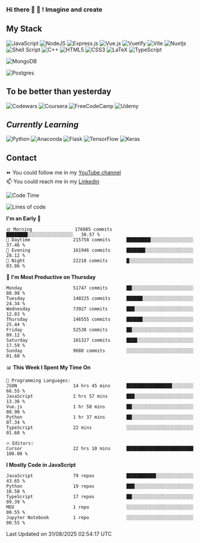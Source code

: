 ### Hi there 👋 🤖 ! Imagine and create

## My Stack
![JavaScript](https://img.shields.io/badge/javascript-%23323330.svg?style=for-the-badge&logo=javascript&logoColor=%23F7DF1E) ![NodeJS](https://img.shields.io/badge/node.js-6DA55F?style=for-the-badge&logo=node.js&logoColor=white) <img alt="Express.js" src="https://img.shields.io/badge/express.js%20-%23404d59.svg?&style=for-the-badge"/> ![Vue.js](https://img.shields.io/badge/vuejs-%2335495e.svg?style=for-the-badge&logo=vuedotjs&logoColor=%234FC08D) ![Vuetify](https://img.shields.io/badge/Vuetify-1867C0?style=for-the-badge&logo=vuetify&logoColor=AEDDFF) ![Vite](https://img.shields.io/badge/vite-%23646CFF.svg?style=for-the-badge&logo=vite&logoColor=white) ![Nuxtjs](https://img.shields.io/badge/Nuxt-002E3B?style=for-the-badge&logo=nuxtdotjs&logoColor=#00DC82) ![Shell Script](https://img.shields.io/badge/shell_script-%23121011.svg?style=for-the-badge&logo=gnu-bash&logoColor=white) ![C++](https://img.shields.io/badge/c++-%2300599C.svg?style=for-the-badge&logo=c%2B%2B&logoColor=white) ![HTML5](https://img.shields.io/badge/html5-%23E34F26.svg?style=for-the-badge&logo=html5&logoColor=white) ![CSS3](https://img.shields.io/badge/css3-%231572B6.svg?style=for-the-badge&logo=css3&logoColor=white) ![LaTeX](https://img.shields.io/badge/latex-%23008080.svg?style=for-the-badge&logo=latex&logoColor=white) ![TypeScript](https://img.shields.io/badge/typescript-%23007ACC.svg?style=for-the-badge&logo=typescript&logoColor=white)
<div>
  <img alt="MongoDB" src ="https://img.shields.io/badge/MongoDB-%234ea94b.svg?&style=for-the-badge&logo=mongodb&logoColor=white"/>
  
  ![Postgres](https://img.shields.io/badge/postgres-%23316192.svg?style=for-the-badge&logo=postgresql&logoColor=white)
</div>

## To be better than yesterday
![Codewars](https://img.shields.io/badge/Codewars-B1361E?style=for-the-badge&logo=codewars&logoColor=grey)
  ![Coursera](https://img.shields.io/badge/Coursera-%230056D2.svg?style=for-the-badge&logo=Coursera&logoColor=white)
  ![FreeCodeCamp](https://img.shields.io/badge/Freecodecamp-%23123.svg?&style=for-the-badge&logo=freecodecamp&logoColor=green)
  ![Udemy](https://img.shields.io/badge/Udemy-A435F0?style=for-the-badge&logo=Udemy&logoColor=white)

## *Currently Learning*
![Python](https://img.shields.io/badge/python-3670A0?style=for-the-badge&logo=python&logoColor=ffdd54) ![Anaconda](https://img.shields.io/badge/Anaconda-%2344A833.svg?style=for-the-badge&logo=anaconda&logoColor=white) 
![Flask](https://img.shields.io/badge/flask-%23000.svg?style=for-the-badge&logo=flask&logoColor=white) ![TensorFlow](https://img.shields.io/badge/TensorFlow-%23FF6F00.svg?style=for-the-badge&logo=TensorFlow&logoColor=white) ![Keras](https://img.shields.io/badge/Keras-%23D00000.svg?style=for-the-badge&logo=Keras&logoColor=white)

## Contact
⏩ You could follow me in my <a href="https://www.youtube.com/c/ViktorJimenezF" target="blank">YouTube channel</a>   <br>
📫 You could reach me in my <a href="https://www.linkedin.com/in/victorjuanjimenez/" target="blank">Linkedin</a>  

<!--START_SECTION:waka-->
![Code Time](http://img.shields.io/badge/Code%20Time-3%2C953%20hrs%203%20mins-blue)

![Lines of code](https://img.shields.io/badge/From%20Hello%20World%20I%27ve%20Written-763.6%20million%20lines%20of%20code-blue)

**I'm an Early 🐤** 

```text
🌞 Morning                176085 commits      ████████░░░░░░░░░░░░░░░░░   30.57 % 
🌆 Daytime                215758 commits      █████████░░░░░░░░░░░░░░░░   37.46 % 
🌃 Evening                161946 commits      ███████░░░░░░░░░░░░░░░░░░   28.12 % 
🌙 Night                  22218 commits       █░░░░░░░░░░░░░░░░░░░░░░░░   03.86 % 
```
📅 **I'm Most Productive on Thursday** 

```text
Monday                   51747 commits       ██░░░░░░░░░░░░░░░░░░░░░░░   08.98 % 
Tuesday                  140225 commits      ██████░░░░░░░░░░░░░░░░░░░   24.34 % 
Wednesday                73927 commits       ███░░░░░░░░░░░░░░░░░░░░░░   12.83 % 
Thursday                 146555 commits      ██████░░░░░░░░░░░░░░░░░░░   25.44 % 
Friday                   52538 commits       ██░░░░░░░░░░░░░░░░░░░░░░░   09.12 % 
Saturday                 101327 commits      ████░░░░░░░░░░░░░░░░░░░░░   17.59 % 
Sunday                   9688 commits        ░░░░░░░░░░░░░░░░░░░░░░░░░   01.68 % 
```


📊 **This Week I Spent My Time On** 

```text
💬 Programming Languages: 
JSON                     14 hrs 45 mins      █████████████████░░░░░░░░   66.55 % 
JavaScript               2 hrs 57 mins       ███░░░░░░░░░░░░░░░░░░░░░░   13.36 % 
Vue.js                   1 hr 58 mins        ██░░░░░░░░░░░░░░░░░░░░░░░   08.90 % 
Python                   1 hr 37 mins        ██░░░░░░░░░░░░░░░░░░░░░░░   07.34 % 
TypeScript               22 mins             ░░░░░░░░░░░░░░░░░░░░░░░░░   01.68 % 

🔥 Editors: 
Cursor                   22 hrs 10 mins      █████████████████████████   100.00 % 
```

**I Mostly Code in JavaScript** 

```text
JavaScript               79 repos            ███████████░░░░░░░░░░░░░░   43.65 % 
Python                   19 repos            ███░░░░░░░░░░░░░░░░░░░░░░   10.50 % 
TypeScript               17 repos            ██░░░░░░░░░░░░░░░░░░░░░░░   09.39 % 
MDX                      1 repo              ░░░░░░░░░░░░░░░░░░░░░░░░░   00.55 % 
Jupyter Notebook         1 repo              ░░░░░░░░░░░░░░░░░░░░░░░░░   00.55 % 
```




 Last Updated on 31/08/2025 02:54:17 UTC
<!--END_SECTION:waka-->

<!--
**ViktorJJF/ViktorJJF** is a ✨ _special_ ✨ repository because its `README.md` (this file) appears on your GitHub profile.



Here are some ideas to get you started:

- 🔭 I’m currently working on ...
- 🌱 I’m currently learning ...
- 👯 I’m looking to collaborate on ...
- 🤔 I’m looking for help with ...
- 💬 Ask me about ...
- 📫 How to reach me: ...
- 😄 Pronouns: ...
- ⚡ Fun fact: ...
-->
